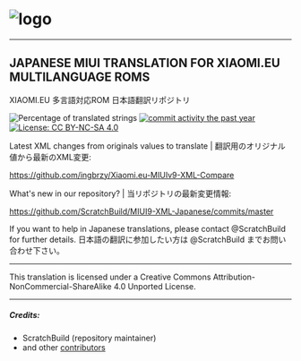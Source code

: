 # ![logo](http://i.imgur.com/2kvv0pX.png)

------------------------------------------------------------------------------

## JAPANESE MIUI TRANSLATION FOR XIAOMI.EU MULTILANGUAGE ROMS
XIAOMI.EU 多言語対応ROM 日本語翻訳リポジトリ

![Percentage of translated strings](https://img.shields.io/badge/translated-83%25-brightgreen.svg)
[![commit activity the past year](https://img.shields.io/github/commit-activity/y/ScratchBuild/MIUI9-XML-Japanese.svg)](https://github.com/ScratchBuild/MIUI9-XML-Japanese/graphs/commit-activity)
[![License: CC BY-NC-SA 4.0](https://img.shields.io/badge/license-CC%20BY--NC--SA%204.0-lightgrey.svg)](http://creativecommons.org/licenses/by-nc-sa/4.0/)

Latest XML changes from originals values to translate | 翻訳用のオリジナル値から最新のXML変更:

https://github.com/ingbrzy/Xiaomi.eu-MIUIv9-XML-Compare

What's new in our repository? | 当リポジトリの最新変更情報:

https://github.com/ScratchBuild/MIUI9-XML-Japanese/commits/master

If you want to help in Japanese translations, please contact @ScratchBuild for further details.
日本語の翻訳に参加したい方は @ScratchBuild までお問い合わせ下さい。

------------------------------------------------------------------------------

This translation is licensed under a Creative Commons Attribution-NonCommercial-ShareAlike 4.0 Unported License.

------------------------------------------------------------------------------

##### Credits:
- ScratchBuild (repository maintainer)
- and other [contributors](https://github.com/ScratchBuild/MIUI9-XML-Japanese/graphs/contributors)